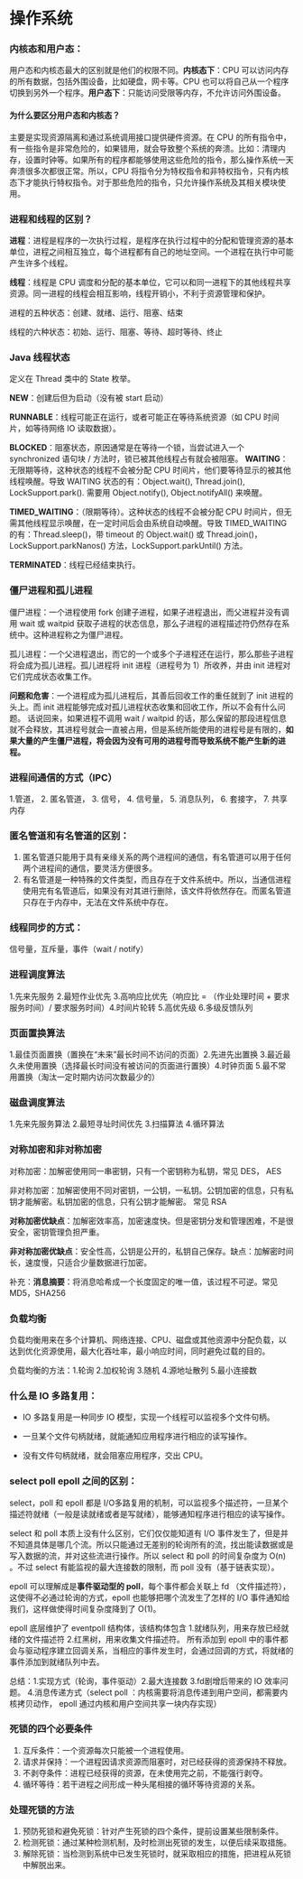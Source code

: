 # 操作系统

### 内核态和用户态：

用户态和内核态最大的区别就是他们的权限不同。**内核态下**：CPU 可以访问内存的所有数据，包括外围设备，比如硬盘，网卡等。CPU 也可以将自己从一个程序切换到另外一个程序。**用户态下**：只能访问受限等内存，不允许访问外围设备。

#### 为什么要区分用户态和内核态？

主要是实现资源隔离和通过系统调用接口提供硬件资源。在 CPU 的所有指令中，有一些指令是非常危险的，如果错用，就会导致整个系统的奔溃。比如：清理内存，设置时钟等。如果所有的程序都能够使用这些危险的指令，那么操作系统一天奔溃很多次都很正常。所以，CPU 将指令分为特权指令和非特权指令，只有内核态下才能执行特权指令。对于那些危险的指令，只允许操作系统及其相关模块使用。

### 进程和线程的区别？

**进程**：进程是程序的一次执行过程，是程序在执行过程中的分配和管理资源的基本单位，进程之间相互独立，每个进程都有自己的地址空间。一个进程在执行中可能产生许多个线程。

**线程**：线程是 CPU 调度和分配的基本单位，它可以和同一进程下的其他线程共享资源。同一进程的线程会相互影响，线程开销小，不利于资源管理和保护。

进程的五种状态：创建、就绪、运行、阻塞、结束

线程的六种状态：初始、运行、阻塞、等待、超时等待、终止

### Java 线程状态

定义在 Thread 类中的 State 枚举。

**NEW**：创建后但为启动（没有被 start 启动）

**RUNNABLE**：线程可能正在运行，或者可能正在等待系统资源（如 CPU 时间片，如等待网络 IO 读取数据）。

**BLOCKED**：阻塞状态，原因通常是在等待一个锁，当尝试进入一个 synchronized 语句块 / 方法时，锁已被其他线程占有就会被阻塞。
**WAITING**：无限期等待，这种状态的线程不会被分配 CPU 时间片，他们要等待显示的被其他线程唤醒。导致 WAITING 状态的有：Object.wait(), Thread.join(), LockSupport.park(). 需要用 Object.notify(), Object.notifyAll() 来唤醒。

**TIMED_WAITING**：（限期等待）。这种状态的线程不会被分配 CPU 时间片，但无需其他线程显示唤醒，在一定时间后会由系统自动唤醒。导致 TIMED_WAITING 的有：Thread.sleep()，带 timeout 的 Object.wait() 或 Thread.join()， LockSupport.parkNanos() 方法，LockSupport.parkUntil() 方法。

**TERMINATED**：线程已经结束执行。

### 僵尸进程和孤儿进程

僵尸进程：一个进程使用 fork 创建子进程，如果子进程退出，而父进程并没有调用 wait 或 waitpid 获取子进程的状态信息，那么子进程的进程描述符仍然存在系统中。这种进程称之为僵尸进程。

孤儿进程：一个父进程退出，而它的一个或多个子进程还在运行，那么那些子进程将会成为孤儿进程。孤儿进程将 init 进程（进程号为 1）所收养，并由 init 进程对它们完成状态收集工作。

**问题和危害**：一个进程成为孤儿进程后，其善后回收工作的重任就到了 init 进程的头上。而 init 进程能够完成对孤儿进程状态收集和回收工作，所以不会有什么问题。 话说回来，如果进程不调用 wait / waitpid 的话，那么保留的那段进程信息就不会释放，其进程号就会一直被占用，但是系统所能使用的进程号是有限的，**如果大量的产生僵尸进程，将会因为没有可用的进程号而导致系统不能产生新的进程。**

### 进程间通信的方式（IPC）

1.管道， 2. 匿名管道， 3. 信号， 4. 信号量， 5. 消息队列， 6. 套接字， 7. 共享内存

### 匿名管道和有名管道的区别：

1. 匿名管道只能用于具有亲缘关系的两个进程间的通信，有名管道可以用于任何两个进程间的通信，要灵活方便很多。
2. 有名管道是一种特殊的文件类型，而且存在于文件系统中。所以，当通信进程使用完有名管道后，如果没有对其进行删除，该文件将依然存在。而匿名管道只存在于内存中，无法在文件系统中存在。

### 线程同步的方式：

信号量，互斥量，事件（wait / notify）

### 进程调度算法

1.先来先服务 2.最短作业优先 3.高响应比优先（响应比 = （作业处理时间 + 要求服务时间）/ 要求服务时间）4.时间片轮转 5.高优先级 6.多级反馈队列

### 页面置换算法

1.最佳页面置换（置换在“未来”最长时间不访问的页面）2.先进先出置换 3.最近最久未使用置换（选择最长时间没有被访问的页面进行置换）4.时钟页面 5.最不常用置换（淘汰一定时期内访问次数最少的）

### 磁盘调度算法

1.先来先服务算法 2.最短寻址时间优先 3.扫描算法 4.循环算法

### 对称加密和非对称加密

对称加密：加解密使用同一串密钥，只有一个密钥称为私钥，常见 DES， AES

非对称加密：加解密使用不同对密钥，一公钥，一私钥。公钥加密的信息，只有私钥才能解密。私钥加密的信息，只有公钥才能解密。 常见 RSA

**对称加密优缺点**：加解密效率高，加密速度快。但是密钥分发和管理困难，不是很安全，密钥管理负担严重。

**非对称加密优缺点**：安全性高，公钥是公开的，私钥自己保存。缺点：加解密时间长，速度慢，只适合少量数据进行加密。

补充：**消息摘要**：将消息哈希成一个长度固定的唯一值，该过程不可逆。常见 MD5，SHA256

### 负载均衡

负载均衡用来在多个计算机、网络连接、CPU、磁盘或其他资源中分配负载，以达到优化资源使用，最大化吞吐率，最小响应时间，同时避免过载的目的。

负载均衡的方法：1.轮询 2.加权轮询 3.随机 4.源地址散列 5.最小连接数



### 什么是 IO 多路复用：

- IO 多路复用是一种同步 IO 模型，实现一个线程可以监视多个文件句柄。

- 一旦某个文件句柄就绪，就能通知应用程序进行相应的读写操作。

- 没有文件句柄就绪，就会阻塞应用程序，交出 CPU。



### select poll epoll 之间的区别：

select，poll 和 epoll 都是 I/O多路复用的机制，可以监视多个描述符，一旦某个描述符就绪（一般是读就绪或者是写就绪），能够通知程序进行相应的读写操作。

select 和 poll 本质上没有什么区别，它们仅仅能知道有 I/O 事件发生了，但是并不知道具体是哪几个流。所以只能通过无差别的轮询所有的流，找出能读数据或是写入数据的流，并对这些流进行操作。所以 select 和 poll 的时间复杂度为 O(n) 。不过 select 有能监视的最大连接数的限制，而 poll 没有（基于链表实现）。

epoll 可以理解成是**事件驱动型的 poll**，每个事件都会关联上 fd （文件描述符），这使得不必通过轮询的方式，epoll 也能够把哪个流发生了怎样的 I/O 事件通知给我们，这样做使得时间复杂度降到了 O(1)。

epoll 底层维护了 eventpoll 结构体，该结构体包含 1.就绪队列，用来存放已经就绪的文件描述符 2.红黑树，用来收集文件描述符。 所有添加到 epoll 中的事件都会与驱动程序建立回调关系，当相应的事件发生时，会通过回调的方式，将就绪的事件添加到就绪队列中去。

总结：1.实现方式（轮询，事件驱动）2.最大连接数 3.fd剧增后带来的 IO 效率问题。 4.消息传递方式（select poll ：内核需要将消息传递到用户空间，都需要内核拷贝动作， epoll 通过内核和用户空间共享一块内存实现）

### 死锁的四个必要条件

1. 互斥条件：一个资源每次只能被一个进程使用。
2. 请求并保持：一个进程因请求资源而阻塞时，对已经获得的资源保持不释放。
3. 不剥夺条件：进程已经获得的资源，在未使用完之前，不能强行剥夺。
4. 循环等待：若干进程之间形成一种头尾相接的循环等待资源的关系。

### 处理死锁的方法

1. 预防死锁和避免死锁：针对产生死锁的四个条件，提前设置某些限制条件。
2. 检测死锁：通过某种检测机制，及时检测出死锁的发生，以便后续采取措施。
3. 解除死锁：当检测到系统中已发生死锁时，就采取相应的措施，把进程从死锁中解脱出来。